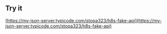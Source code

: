 ## Try it

[https://my-json-server.typicode.com/stopa323/h8s-fake-api](https://my-json-server.typicode.com/stopa323/h8s-fake-api)
